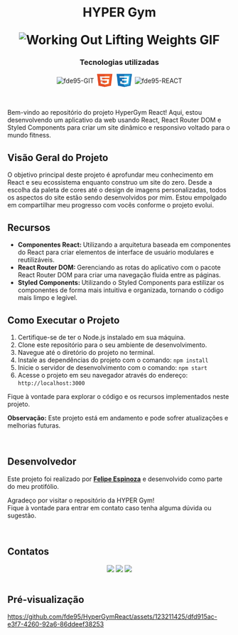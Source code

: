 <h1 align="center">
  <p align="center"> HYPER Gym</p>
  <img width="600" src="https://media.giphy.com/media/WsjvRxj8RRxYZgIzzI/giphy.gif" alt="Working Out Lifting Weights GIF"></a>
</h1>
<div style="display: inline_block">
   <div align="center">
   <h3>Tecnologias utilizadas</h3>
  <img align="center" alt="fde95-GIT" height="30" width="40" src="https://cdn.jsdelivr.net/gh/devicons/devicon/icons/git/git-original.svg">
  <img align="center" alt="fde95-HTML" height="30" width="40" src="https://raw.githubusercontent.com/devicons/devicon/master/icons/html5/html5-original.svg">
  <img align="center" alt="fde95-CSS" height="30" width="40" src="https://raw.githubusercontent.com/devicons/devicon/master/icons/css3/css3-original.svg">
  <img align="center" alt="fde95-REACT" height="30" width="40" src="https://cdn.jsdelivr.net/gh/devicons/devicon/icons/react/react-original.svg">
</div>
  <br>
  <br>
  <p>Bem-vindo ao repositório do projeto HyperGym React! Aqui, estou desenvolvendo um aplicativo da web usando React, React Router DOM e Styled Components para criar um site dinâmico e responsivo voltado para o mundo fitness.</p>


  <h2>Visão Geral do Projeto</h2>
  <p>O objetivo principal deste projeto é aprofundar meu conhecimento em React e seu ecossistema enquanto construo um site do zero. Desde a escolha da paleta de cores até o design de imagens personalizadas, todos os aspectos do site estão sendo desenvolvidos por mim. Estou empolgado em compartilhar meu progresso com vocês conforme o projeto evolui.</p>
 
 <h2>Recursos</h2>
<ul>
  <li>
    <b>Componentes React: </b>
    Utilizando a arquitetura baseada em componentes do React para criar elementos de interface de usuário modulares e reutilizáveis.
  </li>
  <li>
    <b>React Router DOM: </b>
    Gerenciando as rotas do aplicativo com o pacote React Router DOM para criar uma navegação fluida entre as páginas.
  </li>
  <li>
    <b>Styled Components: </b>
    Utilizando o Styled Components para estilizar os componentes de forma mais intuitiva e organizada, tornando o código mais limpo e legível.
  </li>
</ul>

<h2>Como Executar o Projeto</h2>
<ol>
  <li>
    Certifique-se de ter o Node.js instalado em sua máquina.
  </li>
  <li>
    Clone este repositório para o seu ambiente de desenvolvimento.
  </li>
  <li>
    Navegue até o diretório do projeto no terminal.
  </li>
  <li>
    Instale as dependências do projeto com o comando: <code>npm install</code> 
  </li>
  <li>
    Inicie o servidor de desenvolvimento com o comando: <code>npm start</code>
  </li>
  <li>
    Acesse o projeto em seu navegador através do endereço: <code>http://localhost:3000</code>
  </li>
</ol>


<p>Fique à vontade para explorar o código e os recursos implementados neste projeto.</p>

<p><strong>Observação:</strong> Este projeto está em andamento e pode sofrer atualizações e melhorias futuras.</p>
<br/>
    <h2>Desenvolvedor</h2>
   <p>Este projeto foi realizado por <a href="https://linktr.ee/fde95" target="_blank"><b>Felipe Espinoza</b></a> e desenvolvido como parte do meu protifólio.</p>
   <p>Agradeço por visitar o repositório da HYPER Gym! 
   <br>Fique à vontade para entrar em contato caso tenha alguma dúvida ou sugestão.</p>
  <br>
  <h2>Contatos</h2>
  <div style="display: inline_block" align="center">
   <a href="https://instagram.com/fde.95" target="_blank"><img src="https://img.shields.io/badge/Instagram-E4405F?style=for-the-badge&logo=instagram&logoColor=white" target="_blank"></a>
   <a href = "mailto:fdespinoza95@gmail.com"><img src="https://img.shields.io/badge/Gmail-D14836?style=for-the-badge&logo=gmail&logoColor=white" target="_blank"></a>
   <a href="https://www.linkedin.com/in/fde95" target="_blank"><img src="https://img.shields.io/badge/LinkedIn-0077B5?style=for-the-badge&logo=linkedin&logoColor=white" target="_blank"></a> 
  </div>
  <br>
  <h2>
   Pré-visualização
  </h2>
  
https://github.com/fde95/HyperGymReact/assets/123211425/dfd915ac-e3f7-4260-92a6-86ddeef38253



